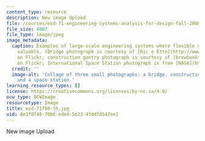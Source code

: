 ```yaml
---
content_type: resource
description: New image Upload
file: /courses/esd-71-engineering-systems-analysis-for-design-fall-2008/8e1f0f4870b6ede45b234fddf8547ee1_esd-71f08-th.jpg
file_size: 4007
file_type: image/jpeg
image_metadata:
  caption: Examples of large-scale engineering systems where flexible design can be
    valuable. (Bridge photograph is courtesy of [Ric e Ette](http://www.flickr.com/photos/ricardo_ferreira/2085996544/)
    on Flickr; construction gantry photograph is courtesy of [brewbooks](http://www.flickr.com/photos/brewbooks/335944629/)
    on Flickr; International Space Station photograph is from [NASA](http://www.nasa.gov/centers/glenn/home/index.html#.U8y1EfmSzS4).)
  credit: ''
  image-alt: 'Collage of three small photographs: a bridge, construction equipment,
    and a space station.'
learning_resource_types: []
license: https://creativecommons.org/licenses/by-nc-sa/4.0/
ocw_type: OCWImage
resourcetype: Image
title: esd-71f08-th.jpg
uid: 8e1f0f48-70b6-ede4-5b23-4fddf8547ee1
---
```

New image Upload